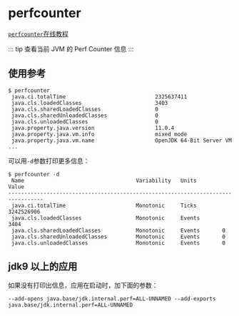 # perfcounter

[`perfcounter`在线教程](https://arthas.aliyun.com/doc/arthas-tutorials.html?language=cn&id=command-perfcounter)

::: tip
查看当前 JVM 的 Perf Counter 信息
:::

## 使用参考

```
$ perfcounter
 java.ci.totalTime                            2325637411
 java.cls.loadedClasses                       3403
 java.cls.sharedLoadedClasses                 0
 java.cls.sharedUnloadedClasses               0
 java.cls.unloadedClasses                     0
 java.property.java.version                   11.0.4
 java.property.java.vm.info                   mixed mode
 java.property.java.vm.name                   OpenJDK 64-Bit Server VM
...
```

可以用`-d`参数打印更多信息：

```
$ perfcounter -d
 Name                                   Variability   Units        Value
---------------------------------------------------------------------------------
 java.ci.totalTime                      Monotonic     Ticks        3242526906
 java.cls.loadedClasses                 Monotonic     Events       3404
 java.cls.sharedLoadedClasses           Monotonic     Events       0
 java.cls.sharedUnloadedClasses         Monotonic     Events       0
 java.cls.unloadedClasses               Monotonic     Events       0
```

## jdk9 以上的应用

如果没有打印出信息，应用在启动时，加下面的参数：

```
--add-opens java.base/jdk.internal.perf=ALL-UNNAMED --add-exports java.base/jdk.internal.perf=ALL-UNNAMED
```
